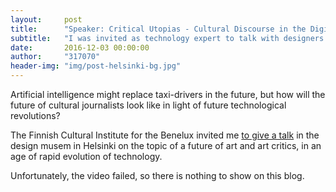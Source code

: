 ```yaml
---
layout:     post
title:      "Speaker: Critical Utopias - Cultural Discourse in the Digital Age"
subtitle:   "I was invited as technology expert to talk with designers and journalists at the design museum in Helsinki, Finland."
date:       2016-12-03 00:00:00
author:     "317070"
header-img: "img/post-helsinki-bg.jpg"
---
```


Artificial intelligence might replace taxi-drivers in the future, but how will the future of cultural journalists look like in light of future technological revolutions? 

The Finnish Cultural Institute for the Benelux invited me [to give a talk](http://www.finncult.be/critical-utopias-designmuseum-helsinki/?lang=en) in the design musem in Helsinki on the topic of a future of art and art critics, in an age of rapid evolution of technology.

Unfortunately, the video failed, so there is nothing to show on this blog. 
